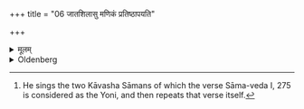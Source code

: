 +++
title = "06 जातशिलासु मणिकं प्रतिष्ठापयति"

+++

<details><summary>मूलम्</summary>

जातशिलासु मणिकं प्रतिष्ठापयति वास्तोष्पत इत्येतेन द्विकेन पर्केण ६
</details>

<details><summary>Oldenberg</summary>

6. [^4]  On solid stones he places a water-barrel with the two (Sāmans belonging to the verse), 'Vāstoṣpati' (Sāma-veda I, 275) and with (that) Ṛc (itself).


[^4]:  He sings the two Kāvasha Sāmans of which the verse Sāma-veda I, 275 is considered as the Yoni, and then repeats that verse itself.
</details>
